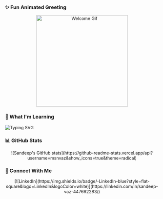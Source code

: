 
### ✨ Fun Animated Greeting
<div align="center">
  <img src="https://media.giphy.com/media/3o7aCTfyhYawdOXcFW/giphy.gif" alt="Welcome Gif" width="300" />
</div>

### 💬 What I'm Learning
![Typing SVG](https://readme-typing-svg.demolab.com?font=Fira+Code&pause=1000&width=435&lines=Welcome+to+my+profile!;Learning+Java,+Python,+and+PHP;)

### 📊 GitHub Stats
<div align="center">
  ![Sandeep's GitHub stats](https://github-readme-stats.vercel.app/api?username=msnvaz&show_icons=true&theme=radical)
</div>

### 🤝 Connect With Me
<div align="center">
  [![LinkedIn](https://img.shields.io/badge/-LinkedIn-blue?style=flat-square&logo=LinkedIn&logoColor=white)](https://linkedin.com/in/sandeep-vaz-447662283/)
</div>
